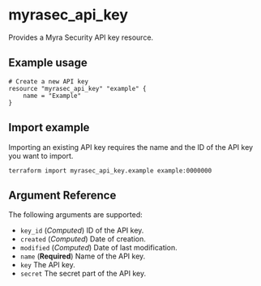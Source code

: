 # myrasec_api_key

Provides a Myra Security API key resource.

## Example usage

```hcl
# Create a new API key
resource "myrasec_api_key" "example" {
    name = "Example"
}
```

## Import example
Importing an existing API key requires the name and the ID of the API key you want to import.
```hcl
terraform import myrasec_api_key.example example:0000000
```

## Argument Reference

The following arguments are supported:

* `key_id` (*Computed*) ID of the API key.
* `created` (*Computed*) Date of creation.
* `modified` (*Computed*) Date of last modification.
* `name` (**Required**) Name of the API key.
* `key` The API key.
* `secret` The secret part of the API key.
